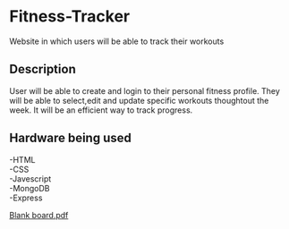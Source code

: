 # Fitness-Tracker
Website in which users will be able to track their workouts
## Description
User will be able to create and login to their personal fitness profile. They will be able to select,edit and update specific workouts thoughtout the week. It will be an efficient way to track progress.
## Hardware being used
-HTML <br>
-CSS <br>
-Javescript <br>
-MongoDB <br>
-Express <br>

[Blank board.pdf](https://github.com/mconil/Fitness-Tracker/files/12328189/Blank.board.pdf)



